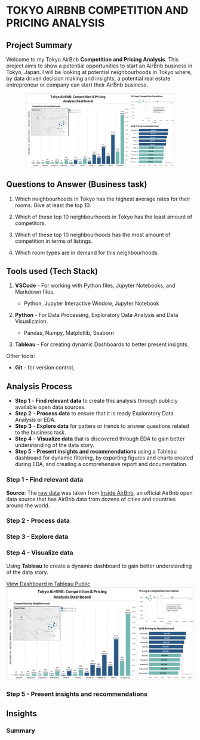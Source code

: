 # TOKYO AIRBNB COMPETITION AND PRICING ANALYSIS

## Project Summary

Welcome to my Tokyo AirBnb **Competition and Pricing Analysis**. This project aims to show a potential opportunities to start an AirBnb business in Tokyo, Japan. I will be looking at potential neighbourhoods in Tokyo where, by data driven decision making and insights, a potential real estate entrepreneur or company can start their AirBnb business.

<div align="center">
    <a href="reports/figures/Tokyo_Airbnb_Competition_and_Pricing.png">
        <img src="reports/figures/Tokyo_Airbnb_Competition_and_Pricing.png" alt="Dashboard" width="400">
    </a>
</div>

## Questions to Answer (Business task)

1. Which neighbourhoods in Tokyo has the highest average rates for their rooms. Give at least the top 10.

2. Which of these top 10 neighbourhoods in Tokyo has the least amount of competitors.

3. Which of these top 10 neighbourhoods has the most amount of competition in terms of listings.

4. Which room types are in demand for this neighbourhoods.

## Tools used (Tech Stack)

1. **VSCode** - For working with Python files, Jupyter Notebooks, and Markdown files.

    - Python, Jupyter Interactive Window, Jupyter Notebook

2. **Python** - For Data Processing, Exploratory Data Analysis and Data Visualization.

    - Pandas, Numpy, Matplotlib, Seaborn

3. **Tableau** - For creating dynamic Dashboards to better present insights.

Other tools:

- **Git** - for version control,

## Analysis Process

- **Step 1** - **Find relevant data** to create this analysis through publicly available open data sources.
- **Step 2** - **Process data** to ensure that it is ready Exploratory Data Analysis or EDA.
- **Step 3** - **Explore data** for patters or trends to answer questions related to the business task.
- **Step 4** - **Visualize data** that is discovered through EDA to gain better understanding of the data story.
- **Step 5** - **Present insights and recommendations** using a Tableau dashboard for dynamic filtering, by exporting figures and charts created during EDA, and creating a comprehensive report and documentation.

### Step 1 - Find relevant data

**Source**: The [raw data](data/raw/listings.csv) was taken from [Inside AirBnb](https://insideairbnb.com/get-the-data/), an official AirBnb open data source that has AirBnb data from dozens of cities and countries around the world.

### Step 2 - Process data

### Step 3 - Explore data

### Step 4 - Visualize data

Using **Tableau** to create a dynamic dashboard to gain better understanding of the data story.

[View Dashboard in Tableau Public](https://public.tableau.com/views/Book3_17249856024470/Dashboard2?:language=en-US&:sid=&:redirect=auth&:display_count=n&:origin=viz_share_link)
[![Dashboard](reports/figures/Tokyo_Airbnb_Competition_and_Pricing.png)](https://public.tableau.com/views/Book3_17249856024470/Dashboard2?:language=en-US&:sid=&:redirect=auth&:display_count=n&:origin=viz_share_link)

### Step 5 - Present insights and recommendations

## Insights

### Summary
